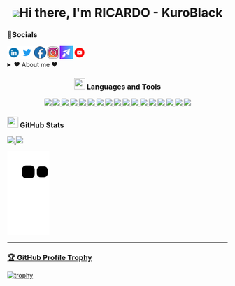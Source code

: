 <h1 align="center"><img src="https://nombresanimados.net/gifs-animados/kuroblack-gif-0543.gif" width="900px">Hi there, I'm RICARDO - KuroBlack </h1>

<p>  

### 🤝Socials

<p align="left">

 <a href="https://www.linkedin.com/in/ricardo-herrera-mu%C3%B1oz-a685191b0/"><img align="left" src="./src/linkedin-teameasil.gif" alt="RHM | Linkedin" width="30px" margin="10px"/></a>
 <a href="https://twitter.com/Leyfon123"><img align="left" src="./src/twitter.gif" alt="RHM | Twitter" width="30px" margin="10px"/></a>
 <a href="https://www.facebook.com/blackjiackherrera/"><img align="left" src="./src/facebook.gif" alt="RHM | Facebook" width="30px" margin="10px"/></a>
 <a href="https://www.instagram.com/hetsurera/"><img align="left" src="./src/instagram.gif" alt="RHM | Instagram" width="30px" margin="10px"/></a>
 <a href="https://t.me/BlackKuro"><img align="left" src="./src/telegram.gif" alt="RHM | Telegram" width="30px" margin="10px"/></a>
  <a href="https://www.youtube.com/channel/UCRbp8rCB5sNhxgyBtHuFhrw"><img align="left" src="./src/youtube-logo.gif" alt="RHM | YouTube" width="30px" margin="10px"/></a>

<br>
<br>
<details>
  <summary>♥  About me ♥</summary>

### 🔬 System Technician and I am currently studying a Bachelor of Science in System and Programming 💻!!
- 🤓  I’m currently learning everything
- 👾  I am very curious and that is why you start studying programming
- 🗒  I am currently very obsected with learning Web Programing
</details>


<!-- Lenguajes-->
<h3 align="center"><img src="./src/0101.GIF" width="25px" height="25px"> Languages and Tools</h3>
<p align="center">
    <a href="https://www.youtube.com/channel/UC_mYh5PYPHBJ5YYUj8AIkcw" target="_blank"> <img src="https://img.shields.io/badge/OS-Linux-informational?style=flat&logo=linux&logoColor=white&color=2bbc8a"/> </a>
    <a href="https://www.youtube.com/channel/UC_mYh5PYPHBJ5YYUj8AIkcw" target="_blank"> <img src="https://img.shields.io/badge/OS-MacOS-informational?style=flat&logo=macos&logoColor=white&color=2bbc8a"/> </a>
    <a href="https://www.youtube.com/channel/UC_mYh5PYPHBJ5YYUj8AIkcw" target="_blank"> <img src="https://img.shields.io/badge/OS-Windows-informational?style=flat&logo=windows&logoColor=white&color=2bbc8a"/> </a>
    <a href="https://www.youtube.com/channel/UC_mYh5PYPHBJ5YYUj8AIkcw" target="_blank"> <img src="https://img.shields.io/badge/Code-Python-informational?style=flat&logo=python&logoColor=white&color=2bbc8a"/> </a>
    <a href="https://www.youtube.com/channel/UC_mYh5PYPHBJ5YYUj8AIkcw" target="_blank"> <img src="https://img.shields.io/badge/Code-JavaScript-informational?style=flat&logo=javascript&logoColor=white&color=2bbc8a"/> </a>
    <a href="https://www.youtube.com/channel/UC_mYh5PYPHBJ5YYUj8AIkcw" target="_blank"> <img src="https://img.shields.io/badge/Code-C-informational?style=flat&logo=c&logoColor=white&color=2bbc8a"/> </a>
    <a href="https://www.youtube.com/channel/UC_mYh5PYPHBJ5YYUj8AIkcw" target="_blank"> <img src="https://img.shields.io/badge/Code-C++-informational?style=flat&logo=c++&logoColor=white&color=2bbc8a"/> </a>
    <a href="https://www.youtube.com/channel/UC_mYh5PYPHBJ5YYUj8AIkcw" target="_blank"> <img src="https://img.shields.io/badge/Code-R-informational?style=flat&logo=r&logoColor=white&color=2bbc8a"/> </a>
    <a href="https://www.youtube.com/channel/UC_mYh5PYPHBJ5YYUj8AIkcw" target="_blank"> <img src="https://img.shields.io/badge/Code-Make-informational?style=flat&logo=cmake&logoColor=white&color=2bbc8a"/> </a>
    <a href="https://www.youtube.com/channel/UC_mYh5PYPHBJ5YYUj8AIkcw" target="_blank"> <img src="https://img.shields.io/badge/Code-HTML5-informational?style=flat&logo=html5&logoColor=white&color=2bbc8a"/> </a>
    <a href="https://www.youtube.com/channel/UC_mYh5PYPHBJ5YYUj8AIkcw" target="_blank"> <img src="https://img.shields.io/badge/Code-Vim-informational?style=flat&logo=vim&logoColor=white&color=2bbc8a"/> </a>
    <a href="https://www.youtube.com/channel/UC_mYh5PYPHBJ5YYUj8AIkcw" target="_blank"> <img src="https://img.shields.io/badge/Code-Markdown-informational?style=flat&logo=markdown&logoColor=white&color=2bbc8a"/> </a>
    <a href="https://www.youtube.com/channel/UC_mYh5PYPHBJ5YYUj8AIkcw" target="_blank"> <img src="https://img.shields.io/badge/Shell-Bash-informational?style=flat&logo=gnu-bash&logoColor=white&color=2bbc8a"/> </a>
    <a href="https://www.youtube.com/channel/UC_mYh5PYPHBJ5YYUj8AIkcw" target="_blank"> <img src="https://img.shields.io/badge/Tools-Docker-informational?style=flat&logo=docker&logoColor=white&color=2bbc8a"/> </a>
    <a href="https://www.youtube.com/channel/UC_mYh5PYPHBJ5YYUj8AIkcw" target="_blank"> <img src="https://img.shields.io/badge/Tools-Git-informational?style=flat&logo=git&logoColor=white&color=2bbc8a"/> </a>
    <a href="https://www.youtube.com/channel/UC_mYh5PYPHBJ5YYUj8AIkcw" target="_blank"> <img src="https://img.shields.io/badge/Tools-GitHub-informational?style=flat&logo=github&logoColor=white&color=2bbc8a"/> </a>
    <a href="https://www.youtube.com/channel/UC_mYh5PYPHBJ5YYUj8AIkcw" target="_blank"> <img src="https://img.shields.io/badge/Tools-GitLab-informational?style=flat&logo=gitlab&logoColor=white&color=2bbc8a"/> </a>
</p>

<h3 align="left"><img src="./src/estadistica2.gif" width="25px" height="25px"> GitHub Stats</h3>

<div>
  <a href="https://github.com/KuroDarck">
  <img height="180em" src="https://github-readme-stats.vercel.app/api?username=KuroDarck&show_icons=true&theme=radical&include_all_commits=true&count_private=true"/>
  <img height="180em" src="https://github-readme-stats.vercel.app/api/top-langs/?username=KuroDarck&layout=compact&langs_count=7&theme=radical"/>
</div>

![Snake animation](https://github.com/mctechnology17/mctechnology17/blob/output/github-contribution-grid-snake.svg)

---

### 🏆 GitHub Profile Trophy

[![trophy](https://github-profile-trophy.vercel.app/?username=KuroDarck&no-frame=true&theme=onedark&rank=SECRET,SSS,SS,S,AAA,AA,A)](https://github.com/ryo-ma/github-profile-trophy)
  
  
